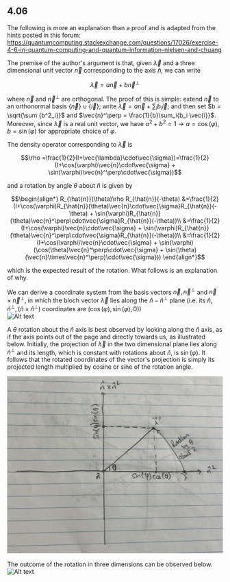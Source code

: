 ## 4.06
The following is more an explanation than a proof and is adapted from the hints posted in this forum:\
https://quantumcomputing.stackexchange.com/questions/17026/exercise-4-6-in-quantum-computing-and-quantum-information-nielsen-and-chuang

The premise of the author's argument is that, given $`\vec{\lambda}`$ and a three dimensional unit vector $`\vec{n}`$ corresponding to the axis $`\hat{n}`$, we can write 

```math
\vec{\lambda} = a\vec{n} + b\vec{n}^\perp
```
where $`\vec{n}`$ and $`\vec{n}^\perp`$ are orthogonal. The proof of this is simple: extend $`\vec{n}`$ to an orthonormal basis $`\{\vec{n}\} \cup \{\vec{i}\}`$; write $`\vec{\lambda} = a\vec{n} + \sum_i{b_i \vec{i}}`$; and then set $`b = \sqrt{\sum {b^2_i}}`$ and $`\vec{n}^\perp = \frac{1}{b}\sum_i{b_i \vec{i}}`$. Moreover, since $`\vec{\lambda}`$ is a real unit vector, we have $`a^2 + b^2 = 1 \rightarrow a = \cos(\varphi), b = \sin(\varphi)`$ for appropriate choice of $`\varphi`$.

The density operator corresponding to $`\vec{\lambda}`$ is
```math
\rho =\frac{1}{2}(I+\vec{\lambda}\cdot\vec{\sigma})=\frac{1}{2}(I+\cos(\varphi)\vec{n}\cdot\vec{\sigma} + \sin(\varphi)\vec{n}^\perp\cdot\vec{\sigma})
```
and a rotation by angle $`\theta`$ about $`\hat{n}`$ is given by 
```math
\begin{align*}
R_{\hat{n}}(\theta)\rho R_{\hat{n}}(-\theta) 
&=\frac{1}{2}(I+\cos(\varphi)R_{\hat{n}}(\theta)\vec{n}\cdot\vec{\sigma}R_{\hat{n}}(-\theta) + \sin(\varphi)R_{\hat{n}}(\theta)\vec{n}^\perp\cdot\vec{\sigma}R_{\hat{n}}(-\theta))\\

&=\frac{1}{2}(I+\cos(\varphi)\vec{n}\cdot\vec{\sigma} + \sin(\varphi)R_{\hat{n}}(\theta)\vec{n}^\perp\cdot\vec{\sigma}R_{\hat{n}}(-\theta))\\

&=\frac{1}{2}(I+\cos(\varphi)\vec{n}\cdot\vec{\sigma} + \sin(\varphi)(\cos(\theta)\vec{n}^\perp\cdot\vec{\sigma} + \sin(\theta)(\vec{n}\times\vec{n}^\perp)\cdot\vec{\sigma}))
\end{align*}
```

which is the expected result of the rotation. What follows is an explanation of why.

We can derive a coordinate system from the basis vectors $`\vec{n}, \vec{n}^\perp`$ and $` \vec{n} \times \vec{n}^\perp`$, in which the bloch vector $`\vec{\lambda}`$ lies along the $`\hat{n}- \hat{n}^\perp`$ plane (i.e. its $`\hat{n},\hat{n}^\perp,(\hat{n} \times \hat{n}^\perp)`$ coordinates are $`(\cos(\varphi), \sin(\varphi), 0)`$)\
![Alt text](../imgs/4.6_prerotation.png)

A $`\theta`$ rotation about the $`\hat{n}`$ axis is best observed by looking along the $`\hat{n}`$ axis, as if the axis points out of the page and directly towards us, as illustrated below. Initially, the projection of $`\vec{\lambda}`$ in the two dimensional plane lies along $`\hat{n}^\perp`$ and its length, which is constant with rotations about $`\hat{n}`$, is $`\sin(\varphi)`$. It follows that the rotated coordinates of the vector's projection is simply its projected length multiplied by cosine or sine of the rotation angle.

![Alt text](../imgs/4.6_rotation.png)

The outcome of the rotation in three dimensions can be observed below.\
![Alt text](../imgs/4.6_postrotation.png)